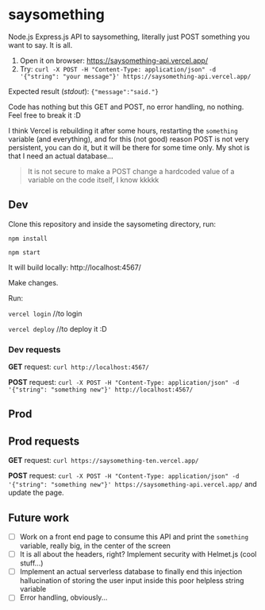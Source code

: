 # saysomething

Node.js Express.js API to saysomething, literally just POST something you want to say. It is all.

1. Open it on browser: https://saysomething-api.vercel.app/
2. Try: `curl -X POST -H "Content-Type: application/json" -d '{"string": "your message"}' https://saysomething-api.vercel.app/`

Expected result (*stdout*): `{"message":"said."}`

Code has nothing but this GET and POST, no error handling, no nothing. Feel free to break it :D 

I think Vercel is rebuilding it after some hours, restarting the `something` variable (and everything), and for this (not good) reason POST is not very persistent, you can do it, but it will be there for some time only. My shot is that I need an actual database... 

> It is not secure to make a POST change a hardcoded value of a variable on the code itself, I know kkkkk

## Dev

Clone this repository and inside the saysometing directory, run:

`npm install`

`npm start`

It will build locally: http://localhost:4567/

Make changes. 

Run:

`vercel login` //to login

`vercel deploy` //to deploy it :D

### Dev requests

**GET** request: `curl http://localhost:4567/`

**POST** request: `curl -X POST -H "Content-Type: application/json" -d '{"string": "something new"}' http://localhost:4567/`

## Prod

## Prod requests

**GET** request: `curl https://saysomething-ten.vercel.app/`

**POST** request: `curl -X POST -H "Content-Type: application/json" -d '{"string": "something new"}' https://saysomething-api.vercel.app/` and update the page.

## Future work

- [ ] Work on a front end page to consume this API and print the `something` variable, really big, in the center of the screen
- [ ] It is all about the headers, right? Implement security with Helmet.js (cool stuff...)
- [ ] Implement an actual serverless database to finally end this injection hallucination of storing the user input inside this poor helpless string variable
- [ ] Error handling, obviously...
